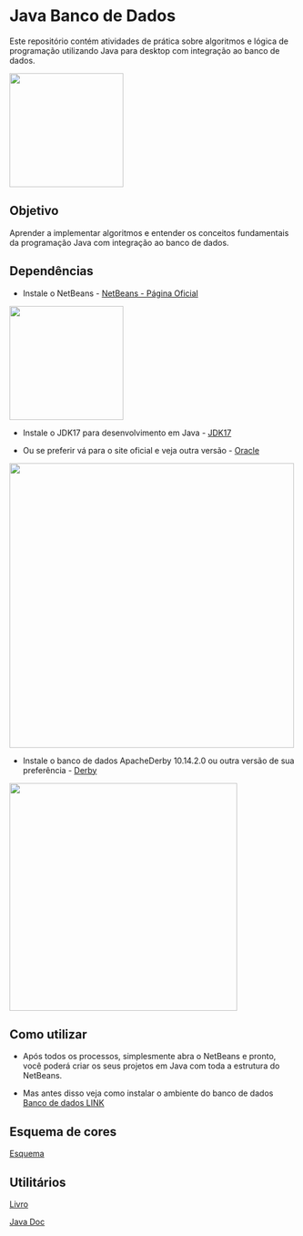 # Java Banco de Dados

Este repositório contém atividades de prática sobre algoritmos e lógica de programação utilizando Java para desktop com integração ao banco de dados.

<img src="https://upload.wikimedia.org/wikipedia/en/3/30/Java_programming_language_logo.svg" width="200" />

## Objetivo
Aprender a implementar algoritmos e entender os conceitos fundamentais da programação Java com integração ao banco de dados.

## Dependências

* Instale o NetBeans - [NetBeans - Página Oficial](https://netbeans.apache.org/front/main/index.html)

 
<img src="https://netbeans.apache.org/_/images/apache-netbeans.svg" width="200" />

* Instale o JDK17 para desenvolvimento em Java - [JDK17](https://download.oracle.com/java/17/archive/jdk-17.0.8_windows-x64_bin.exe)

* Ou se preferir vá para o site oficial e veja outra versão - [Oracle](https://www.oracle.com/br/java/technologies/downloads/)

 <img src="https://upload.wikimedia.org/wikipedia/commons/5/50/Oracle_logo.svg" width="500" />
 
* Instale o banco de dados ApacheDerby 10.14.2.0 ou outra versão de sua preferência -  [Derby](https://db.apache.org/derby/derby_downloads.html)

 
<img src="https://upload.wikimedia.org/wikipedia/en/0/00/Derby_Logo.png" width="400" />

## Como utilizar

* Após todos os processos, simplesmente abra o NetBeans e pronto, você poderá criar os seus projetos em Java com toda a estrutura do NetBeans.

* Mas antes disso veja como instalar o ambiente do banco de dados [Banco de dados LINK](Aulas/bancoDadosDerby.pdf)

## Esquema de cores

[Esquema](Aulas/esquemaCoresNetBeans.pdf)

## Utilitários

[Livro](https://www.google.com/url?sa=t&source=web&rct=j&opi=89978449&url=https://ia601403.us.archive.org/32/items/deitel-java-como-programar-6a-edicao-br-completo/Paul%2520Deitel%252C%2520Harvey%2520Deitel%2520-%2520Java%2520como%2520Programar%2520-%252010%25C2%25B0%2520Edi%25C3%25A7%25C3%25A3o.pdf&ved=2ahUKEwjl1u6_2LeFAxVxK7kGHejbBigQFnoECBMQAQ&usg=AOvVaw1xw1X6OpV8WWlVgoq4KxEk)

[Java Doc](https://docs.oracle.com/en/java/javase/13/docs/api/index.html)

